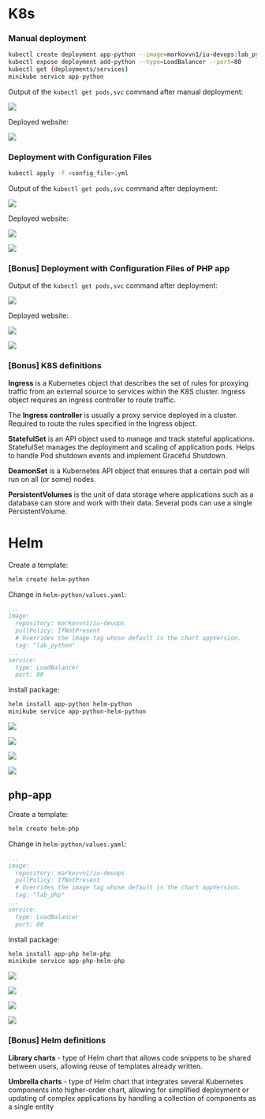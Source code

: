 # K8s

### Manual deployment

```bash
kubectl create deployment app-python --image=markovvn1/iu-devops:lab_python
kubectl expose deployment add-python --type=LoadBalancer --port=80
kubectl get (deployments/services)
minikube service app-python
```

Output of the `kubectl get pods,svc` command after manual deployment:

![](.github/img1.png)

Deployed website:

![](.github/img2.png)

### Deployment with Configuration Files

```bash
kubectl apply -f <config_file>.yml
```

Output of the `kubectl get pods,svc` command after deployment:

![](.github/img3.png)

Deployed website:

![](.github/img4.png)

![](.github/img5.png)

### [Bonus] Deployment with Configuration Files of PHP app

Output of the `kubectl get pods,svc` command after deployment:

![](.github/img6.png)

Deployed website:

![](.github/img7.png)

![](.github/img8.png)

### [Bonus] K8S definitions

**Ingress** is a Kubernetes object that describes the set of rules for proxying traffic from an external source to services within the K8S cluster. Ingress object requires an ingress controller to route traffic.

The **Ingress controller** is usually a proxy service deployed in a cluster. Required to route the rules specified in the Ingress object.

**StatefulSet** is an API object used to manage and track stateful applications. StatefulSet manages the deployment and scaling of application pods. Helps to handle Pod shutdown events and implement Graceful Shutdown.

**DeamonSet** is a Kubernetes API object that ensures that a certain pod will run on all (or some) nodes.

**PersistentVolumes** is the unit of data storage where applications such as a database can store and work with their data. Several pods can use a single PersistentVolume.

# Helm

Create a template:

```bash
helm create helm-python
```

Change in `helm-python/values.yaml`:

```yaml
...
image:
  repository: markovvn1/iu-devops
  pullPolicy: IfNotPresent
  # Overrides the image tag whose default is the chart appVersion.
  tag: "lab_python"
...
service:
  type: LoadBalancer
  port: 80
```

Install package:

```bash
helm install app-python helm-python
minikube service app-python-helm-python
```

![](.github/img9.png)

![](.github/img10.png)

![](.github/img11.png)

![](.github/img12.png)

## php-app

Create a template:

```bash
helm create helm-php
```

Change in `helm-python/values.yaml`:

```yaml
...
image:
  repository: markovvn1/iu-devops
  pullPolicy: IfNotPresent
  # Overrides the image tag whose default is the chart appVersion.
  tag: "lab_php"
...
service:
  type: LoadBalancer
  port: 80
```

Install package:

```bash
helm install app-php helm-php
minikube service app-php-helm-php
```

![](.github/img13.png)

![](.github/img14.png)

![](.github/img15.png)

![](.github/img16.png)

### [Bonus] Helm definitions

**Library charts** - type of Helm chart that allows code snippets to be shared between users, allowing reuse of templates already written.

**Umbrella charts** - type of Helm chart that integrates several Kubernetes components into higher-order chart, allowing for simplified deployment or updating of complex applications by handling a collection of components as a single entity

